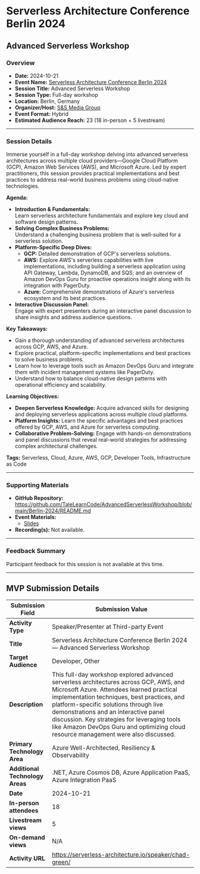 # Serverless Architecture Conference Berlin 2024

## Advanced Serverless Workshop

### Overview

- **Date:** 2024-10-21  
- **Event Name:** [Serverless Architecture Conference Berlin 2024](https://web.archive.org/web/20241007044241/https://serverless-architecture.io/berlin/)  
- **Session Title:** Advanced Serverless Workshop  
- **Session Type:** Full-day workshop  
- **Location:** Berlin, Germany  
- **Organizer/Host:** [S&S Media Group](https://sandsmedia.com)  
- **Event Format:** Hybrid  
- **Estimated Audience Reach:** 23 (18 in-person + 5 livestream)

---

### Session Details

Immerse yourself in a full-day workshop delving into advanced serverless architectures across multiple cloud providers—Google Cloud Platform (GCP), Amazon Web Services (AWS), and Microsoft Azure. Led by expert practitioners, this session provides practical implementations and best practices to address real-world business problems using cloud-native technologies.

**Agenda:**

- **Introduction & Fundamentals:**  
  Learn serverless architecture fundamentals and explore key cloud and software design patterns.  
- **Solving Complex Business Problems:**  
  Understand a challenging business problem that is well-suited for a serverless solution.  
- **Platform-Specific Deep Dives:**  
  - **GCP:** Detailed demonstration of GCP's serverless solutions.  
  - **AWS:** Explore AWS's serverless capabilities with live implementations, including building a serverless application using API Gateway, Lambda, DynamoDB, and SQS; and an overview of Amazon DevOps Guru for proactive operations insight along with its integration with PagerDuty.  
  - **Azure:** Comprehensive demonstrations of Azure's serverless ecosystem and its best practices.
- **Interactive Discussion Panel:**  
  Engage with expert presenters during an interactive panel discussion to share insights and address audience questions.

**Key Takeaways:**

- Gain a thorough understanding of advanced serverless architectures across GCP, AWS, and Azure.  
- Explore practical, platform-specific implementations and best practices to solve business problems.  
- Learn how to leverage tools such as Amazon DevOps Guru and integrate them with incident management systems like PagerDuty.  
- Understand how to balance cloud-native design patterns with operational efficiency and scalability.

**Learning Objectives:**

- **Deepen Serverless Knowledge:** Acquire advanced skills for designing and deploying serverless applications across multiple cloud platforms.  
- **Platform Insights:** Learn the specific advantages and best practices offered by GCP, AWS, and Azure for serverless computing.  
- **Collaborative Problem-Solving:** Engage with hands-on demonstrations and panel discussions that reveal real-world strategies for addressing complex architectural challenges.

**Tags:** Serverless, Cloud, Azure, AWS, GCP, Developer Tools, Infrastructure as Code

---

### Supporting Materials

- **GitHub Repository:** https://github.com/TaleLearnCode/AdvancedServerlessWorkshop/blob/main/Berlin-2024/README.md
- **Event Materials:**
  - [Slides](https://github.com/TaleLearnCode/AdvancedServerlessWorkshop/blob/main/Berlin-2024/EventMaterials/AdvancedServerlessWorkshop-Berlin2024-Azure.pdf)
- **Recording(s):** Not available.

---

### Feedback Summary

Participant feedback for this session is not available at this time.

---

## MVP Submission Details

| Submission Field                | Submission Value                                             |
| ------------------------------- | ------------------------------------------------------------ |
| **Activity Type**               | Speaker/Presenter at Third-party Event                       |
| **Title**                       | Serverless Architecture Conference Berlin 2024 — Advanced Serverless Workshop |
| **Target Audience**             | Developer, Other                                             |
| **Description**                 | This full-day workshop explored advanced serverless architectures across GCP, AWS, and Microsoft Azure. Attendees learned practical implementation techniques, best practices, and platform-specific solutions through live demonstrations and an interactive panel discussion. Key strategies for leveraging tools like Amazon DevOps Guru and optimizing cloud resource management were also discussed. |
| **Primary Technology Area**     | Azure Well-Architected, Resiliency & Observability           |
| **Additional Technology Areas** | .NET, Azure Cosmos DB, Azure Application PaaS, Azure Integration PaaS |
| **Date**                        | 2024-10-21                                                   |
| **In-person attendees**         | 18                                                           |
| **Livestream views**            | 5                                                            |
| **On-demand views**             | N/A                                                          |
| **Activity URL**                | https://serverless-architecture.io/speaker/chad-green/       |